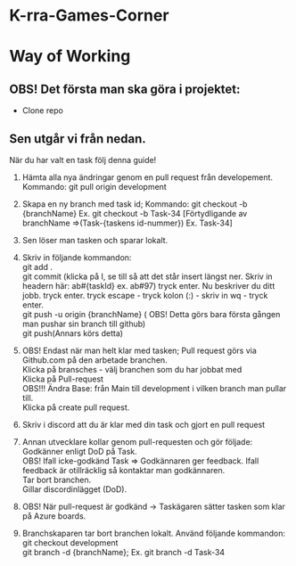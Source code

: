 # K-rra-Games-Corner

# Way of Working

## OBS! Det första man ska göra i projektet:

- Clone repo

## Sen utgår vi från nedan.

När du har valt en task följ denna guide!

1. Hämta alla nya ändringar genom en pull request från developement. Kommando: git pull origin development

2. Skapa en ny branch med task id; Kommando: git checkout -b {branchName} Ex. git checkout -b Task-34
   [Förtydligande av branchName =>(Task-{taskens id-nummer}) Ex. Task-34]

3. Sen löser man tasken och sparar lokalt.

4. Skriv in följande kommandon: <br>
   git add . <br>
   git commit (klicka på I, se till så att det står insert längst ner. Skriv in headern här: ab#{taskId} ex. ab#97) tryck enter. Nu beskriver du ditt jobb. tryck enter.
   tryck escape - tryck kolon (:) - skriv in wq - tryck enter. <br>
   git push -u origin {branchName} ( OBS! Detta görs bara första gången man pushar sin branch till github) <br>
   git push(Annars körs detta)

5. OBS! Endast när man helt klar med tasken; Pull request görs via Github.com på den arbetade branchen. <br>
   Klicka på bransches - välj branchen som du har jobbat med <br>
   Klicka på Pull-request <br>
   OBS!!! Ändra Base: från Main till development i vilken branch man pullar till. <br>
   Klicka på create pull request.

6. Skriv i discord att du är klar med din task och gjort en pull request

7. Annan utvecklare kollar genom pull-requesten och gör följade: <br>
   Godkänner enligt DoD på Task. <br>
   OBS! Ifall icke-godkänd Task => Godkännaren ger feedback.
   Ifall feedback är otillräcklig så kontaktar man godkännaren. <br>
   Tar bort branchen. <br>
   Gillar discordinlägget (DoD).

8. OBS! När pull-request är godkänd -> Taskägaren sätter tasken som klar på Azure boards.


9. Branchskaparen tar bort branchen lokalt. Använd följande kommandon: <br>
git checkout development <br>
git branch -d {branchName}; Ex. git branch -d Task-34

